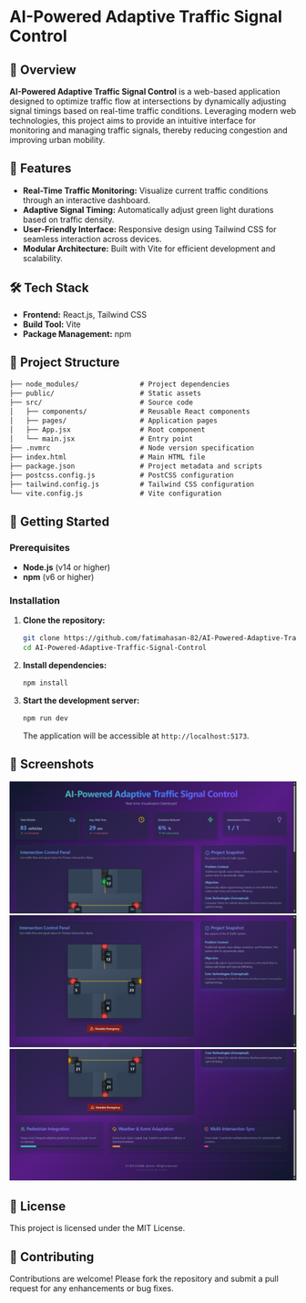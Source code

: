 # AI-Powered Adaptive Traffic Signal Control

## 🚦 Overview

**AI-Powered Adaptive Traffic Signal Control** is a web-based application designed to optimize traffic flow at intersections by dynamically adjusting signal timings based on real-time traffic conditions. Leveraging modern web technologies, this project aims to provide an intuitive interface for monitoring and managing traffic signals, thereby reducing congestion and improving urban mobility.

## 🌟 Features

* **Real-Time Traffic Monitoring:** Visualize current traffic conditions through an interactive dashboard.
* **Adaptive Signal Timing:** Automatically adjust green light durations based on traffic density.
* **User-Friendly Interface:** Responsive design using Tailwind CSS for seamless interaction across devices.
* **Modular Architecture:** Built with Vite for efficient development and scalability.

## 🛠️ Tech Stack

* **Frontend:** React.js, Tailwind CSS
* **Build Tool:** Vite
* **Package Management:** npm

## 📁 Project Structure

```
├── node_modules/               # Project dependencies
├── public/                     # Static assets
├── src/                        # Source code
│   ├── components/             # Reusable React components
│   ├── pages/                  # Application pages
│   ├── App.jsx                 # Root component
│   └── main.jsx                # Entry point
├── .nvmrc                      # Node version specification
├── index.html                  # Main HTML file
├── package.json                # Project metadata and scripts
├── postcss.config.js           # PostCSS configuration
├── tailwind.config.js          # Tailwind CSS configuration
└── vite.config.js              # Vite configuration
```

## 🚀 Getting Started

### Prerequisites

* **Node.js** (v14 or higher)
* **npm** (v6 or higher)

### Installation

1. **Clone the repository:**

   ```bash
   git clone https://github.com/fatimahasan-82/AI-Powered-Adaptive-Traffic-Signal-Control.git
   cd AI-Powered-Adaptive-Traffic-Signal-Control
   ```

2. **Install dependencies:**

   ```bash
   npm install
   ```

3. **Start the development server:**

   ```bash
   npm run dev
   ```

   The application will be accessible at `http://localhost:5173`.

## 📸 Screenshots

![image alt](https://github.com/fatimahasan-82/AI-Powered-Adaptive-Traffic-Signal-Control/blob/854074ea1b11fcc1d880b480b90ed62f01ce6b7d/Screenshot%202025-05-27%20153729.png)
![image alt](https://github.com/fatimahasan-82/AI-Powered-Adaptive-Traffic-Signal-Control/blob/854074ea1b11fcc1d880b480b90ed62f01ce6b7d/Screenshot%202025-05-27%20153810.png)
![image alt](https://github.com/fatimahasan-82/AI-Powered-Adaptive-Traffic-Signal-Control/blob/854074ea1b11fcc1d880b480b90ed62f01ce6b7d/Screenshot%202025-05-27%20153827.png)


## 📄 License

This project is licensed under the MIT License.

## 🤝 Contributing

Contributions are welcome! Please fork the repository and submit a pull request for any enhancements or bug fixes.
